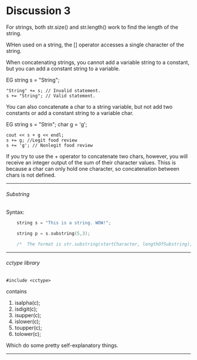 <h1>Discussion 3</h1>

For strings, both str.size() and str.length() work to find the length of the string.

WHen used on a string, the [] operator accesses a single character of the string.

When concatenating strings, you cannot add a variable string to a constant, but you can add a constant string to a variable.

EG
    string s = "String";

    "String" += s; // Invalid statement.
    s += "String"; // Valid statement.

You can also concatenate a char to a string variable, but not add two constants or add a constant string to a variable char.

EG
    string s = "Strin";
    char g = 'g';

    cout << s + g << endl;
    s += g; //Legit food review
    s += 'g'; // Nonlegit food review

If you try to use the + operator to concatenate two chars, however, you will receive an integer output of the sum of their character values. Thiss is because a char can only hold one character, so concatenation between chars is not defined.

---


<h6>Substring</h6>

Syntax:

```c++
    string s = "This is a string. WOW!";

    string p = s.substring(5,3);

    /*  The format is str.substring(startCharacter, lengthOfSubstring); */
```

---

<h6>cctype library</h6>

    #include <cctype>

contains

1. isalpha(c);
2. isdigit(c);
3. isupper(c);
4. islower(c);
5. toupper(c);
6. tolower(c);

Which do some pretty self-explanatory things.

---


